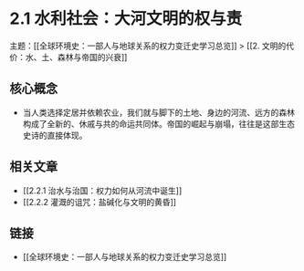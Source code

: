 # 2.1 水利社会：大河文明的权与责

主题：[[全球环境史：一部人与地球关系的权力变迁史学习总览]] > [[2. 文明的代价：水、土、森林与帝国的兴衰]]

## 核心概念

- 当人类选择定居并依赖农业，我们就与脚下的土地、身边的河流、远方的森林构成了全新的、休戚与共的命运共同体。帝国的崛起与崩塌，往往是这部生态史诗的直接体现。

## 相关文章

- [[2.2.1 治水与治国：权力如何从河流中诞生]]
- [[2.2.2 灌溉的诅咒：盐碱化与文明的黄昏]]

## 链接

- [[全球环境史：一部人与地球关系的权力变迁史学习总览]]

